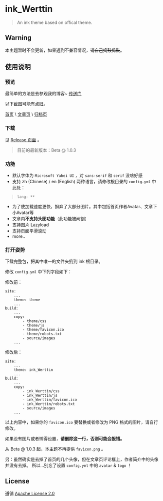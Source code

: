 # ink_Werttin

> An ink theme based on offical theme.

## Warning

本主题暂时不会更新，如果遇到不兼容情况，~~请自己捣鼓捣鼓~~。

## 使用说明

### 预览

最简单的方法是去参观我的博客~ [传送门](http://ikevin.in)

以下截图可能有点旧。

[首页](https://cloud.githubusercontent.com/assets/9017470/10266999/daf3a772-6ab1-11e5-9449-5bcc47eabbc7.gif) \ [文章页](https://cloud.githubusercontent.com/assets/9017470/10267001/06981ca0-6ab2-11e5-9f6e-ad007b3e66b6.gif) \ [归档页](https://cloud.githubusercontent.com/assets/9017470/10267003/26286408-6ab2-11e5-97b4-1cf25b14a98a.gif)

### 下载

见 [Release 页面](https://github.com/Skimige/ink_Werttin/releases) 。

> 目前的最新版本：Beta @ 1.0.3

### 功能

 - 默认字体为 `Microsoft Yahei UI` ，对 `sans-serif` 和 `serif` 没啥好感
 - 支持 zh (Chinese) / en (English) 两种语言，请修改根目录的 `config.yml` 中此处：

>     lang: **

 - 为了使加载速度更快，摒弃了大部分图片。其中包括首页作者Avatar、文章下小Avatar等
 - 文章内**不支持头图功能**（此功能被阉割）
 - 支持图片 Lazyload
 - 支持页面平滑滚动
 - more..

### 打开姿势

下载完整包，把其中唯一的文件夹扔到 ink 根目录。

修改 `config.yml` 中下列字段如下：

修改前：

```
site:
    ...
    theme: theme
    ...
build:
    ...
    copy:
        - theme/css
        - theme/js
        - theme/favicon.ico
        - theme/robots.txt
        - source/images
    ...
```

修改后：

```
site:
    ...
    theme: ink_Werttin
    ...
build:
    ...
    copy:
        - ink_Werttin/css
        - ink_Werttin/js
        - ink_Werttin/favicon.ico
        - ink_Werttin/robots.txt
        - source/images
    ...
``` 

以上内容中，如果你的 `favicon.ico` 要替换或者修改为 PNG 格式的图片，请自行修改。

如果没有图片或者懒得设置，**请删除这一行，否则可能会报错。**

从 Beta @ 1.0.3 起，本主题不再提供 `favicon.png` 。

另：虽然确实是去掉了首页的几个头像，但在文章页评论框上，作者简介中的头像并没有去掉。
所以…别忘了设置 `config.yml` 中的 `avatar` & `logo` ！

## License

遵循 [Apache License 2.0](https://github.com/Skimige/ink_Werttin/blob/master/LICENSE)
